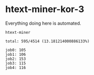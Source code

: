 # htext-miner-kor-3

Everything doing here is automated.

```
htext-miner

total: 595/4514 (13.181214000886133%)

job0: 105
job1: 106
job2: 153
job3: 115
job4: 116
```